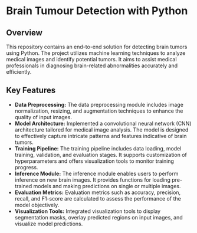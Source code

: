 # Brain Tumour Detection with Python

## Overview
This repository contains an end-to-end solution for detecting brain tumors using Python. The project utilizes machine learning techniques to analyze medical images and identify potential tumors. It aims to assist medical professionals in diagnosing brain-related abnormalities accurately and efficiently.

## Key Features
- **Data Preprocessing:** The data preprocessing module includes image normalization, resizing, and augmentation techniques to enhance the quality of input images.
- **Model Architecture:** Implemented a convolutional neural network (CNN) architecture tailored for medical image analysis. The model is designed to effectively capture intricate patterns and features indicative of brain tumors.
- **Training Pipeline:** The training pipeline includes data loading, model training, validation, and evaluation stages. It supports customization of hyperparameters and offers visualization tools to monitor training progress.
- **Inference Module:** The inference module enables users to perform inference on new brain images. It provides functions for loading pre-trained models and making predictions on single or multiple images.
- **Evaluation Metrics:** Evaluation metrics such as accuracy, precision, recall, and F1-score are calculated to assess the performance of the model objectively.
- **Visualization Tools:** Integrated visualization tools to display segmentation masks, overlay predicted regions on input images, and visualize model predictions.

